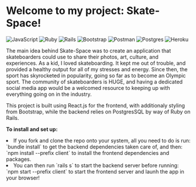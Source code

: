 # Welcome to my project: Skate-Space!

![JavaScript](https://img.shields.io/badge/javascript-%23323330.svg?style=for-the-badge&logo=javascript&logoColor=%23F7DF1E)
![Ruby](https://img.shields.io/badge/ruby-%23CC342D.svg?style=for-the-badge&logo=ruby&logoColor=white)
![Rails](https://img.shields.io/badge/rails-%23CC0000.svg?style=for-the-badge&logo=ruby-on-rails&logoColor=white)
![Bootstrap](https://img.shields.io/badge/bootstrap-%23563D7C.svg?style=for-the-badge&logo=bootstrap&logoColor=white)
![Postman](https://img.shields.io/badge/Postman-FF6C37?style=for-the-badge&logo=postman&logoColor=white)
![Postgres](https://img.shields.io/badge/postgres-%23316192.svg?style=for-the-badge&logo=postgresql&logoColor=white)
![Heroku](https://img.shields.io/badge/heroku-%23430098.svg?style=for-the-badge&logo=heroku&logoColor=white)

<p>The main idea behind Skate-Space was to create an application that skateboarders could use to share their photos, art, culture, and experiences. As a kid, I loved skateboarding. It kept me out of trouble, and provided a healthy output for all of my stresses and energy. Since then, the sport has skyrocketed in popularity, going so far as to become an Olympic sport. The community of skateboarders is HUGE, and having a dedicated social media app would be a welcomed resource to keeping up with everything going on in the industry.</p>

This project is built using React.js for the frontend, with additionaly styling from Bootstrap, while the backend relies on PostgresSQL by way of Ruby on Rails.

<p><b>To install and set up:</b></p>
<li>If you fork and clone the repo onto your system, all you need to do is run:
`bundle install` to get the backend dependencies taken care of, and then:
`npm install --prefix client` to install the frontend dependencies and packages.</li>

<li>You can then run `rails s` to start the backend server before running:
  `npm start --prefix client` to start the frontend server and launh the app in your browser!</li>
